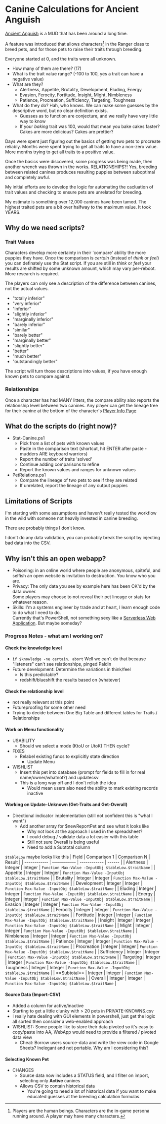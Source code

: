 # Canine Calculations for Ancient Anguish

[Ancient Anguish](http://www.anguish.org) is a MUD that has been around a long time.

A feature was introduced that allows characters[^1] in the Ranger class to breed pets, and for those pets to raise their traits through breeding.

Everyone started at 0, and the traits were all unknown.  
- How many of them are there? (17)
- What is the trait value range? (-100 to 100, yes a trait can have a negative value)
- What are they?
  - Alertness, Appetite, Brutality, Development, Eluding, Energy
  - Evasion, Ferocity, Fortitude, Insight, Might, Nimbleness
  - Patience, Procreation, Sufficiency, Targeting, Toughness
- What do they do? Hah, who knows.  We can make some guesses by the descriptive word, but no clear definition exists.
  - Guesses as to function are conjecture, and we really have very little way to know
  - If your *baking* trait was 100, would that mean you bake cakes faster? Cakes are more delicious? Cakes are prettier?

Days were spent just figuring out the basics of getting two pets to procreate reliably.
Months were spent trying to get all traits to have a non-zero value.
More months trying to get all traits to a positive value.

Once the basics were discovered, some progress was being made, then another wrench was thrown in the works. 
RELATIONSHIPS?!  Yes, breeding between related canines produces resulting puppies between suboptimal and completely awful.

My initial efforts are to develop the logic for automating the cacluation of trait values and checking to ensure pets are unrelated for breeding.

My estimate is something over 12,000 canines have been tamed.  The highest traited pets are a bit over halfway to the maximum value.  It took YEARS.
## Why do we need scripts?
### Trait Values
Characters develop more certainty in their 'compare' ability the more puppies they have.
Once the comparison is *certain* (instead of *think* or *feel*) you can definately use the Stat script.
If you are still in *think* or *feel* your results are shifted by some unknown amount, which may vary per-reboot.
More research is required.

The players can only see a description of the difference between canines, not the actual values.
- "totally inferior"
- "very inferior"
- "inferior"
- "slightly inferior"
- "marginally inferior"
- "barely inferior"
- "similar"
- "barely better"
- "marginally better"
- "slightly better"
- "better"
- "much better"
- "outstandingly better"

The script will turn those descriptions into values, if you have enough known pets to compare against.

### Relationships
Once a character has had MANY litters, the compare ability also reports the relationship level between two canines.
Any player can get the lineage tree for their canine at the bottom of the character's [Player Info Page](http://anguish.org/tools/player_info.php_)

## What do the scripts do (right now)?
- Stat-Canine.ps1
  - Pick from a list of pets with known values
  - Paste in the comparison text (shortcut, hit ENTER after paste - mudders ARE keyboard warriors)
  - Report the number of traits 'solved'
  - Continue adding comparisons to refine
  - Report the known values and ranges for unknown values
- PetRelations.ps1
  - Compare the lineage of two pets to see if they are related
  - If unrelated, report the lineage of any output puppies

## Limitations of Scripts
I'm starting with some assumptions and haven't really tested the workflow in the wild with someone not heavily invested in canine breeding. 

There are probably things I don't know.

I don't do any data validation, you can probably break the script by injecting bad data into the CSV.


## Why isn't this an open webapp?
- Poisoning: in an online world where people are anonymous, spiteful, and selfish an open website is invitation to destruction.
You know who you are.
- Privacy: The only data you see by example here has been OK'd by the data owner.  
Some players may choose to not reveal their pet lineage or stats for whatever reason.
- Skills: I'm a systems engineer by trade and at heart, I learn enough code to do what I need to do.  
Currently that's PowerShell, not something sexy like a [Serverless Web Application](https://aws.amazon.com/serverless/build-a-web-app/).  But maybe someday?

### Progress Notes - what am I working on?

#### Check the knowledge level

  - `if $knowledge -ne certain, abort` Well we can't do that because "listeners" can't see relationships, pinged Paldin
  - Future development: Determine the variations in think/feel
    - Is this predictable?
    - redshift/blueshift the results based on (whatever)

#### Check the relationship level
  - not really relevant at this point
  - Futureproofing for some other need
  - Trying to decide between One Big Table and different tables for Traits / Relationships

#### Work on Menu functionality

- USABILITY
  - Should we select a mode (KtoU or UtoK) THEN cycle?
- FIXES
  - Relabel existing funcs to explicitly state direction
    - Update Menu
- WISHLIST
  - Insert this pet into database (prompt for fields to fill in for real name/owner/whatnot?) and updatecsv
  - This is a long way off and I don't relish the idea
    - Would mean users also need the ability to mark existing records inactive

#### Working on Update-Unknown (Get-Traits and Get-Overall)
- Directional indicator implementation (still not confident this is "what I want")
  - Add another array for $newReportPet and see what it looks like
    - Why not look at the approach I used in the spreadsheet?
    - I could debug / validate data a lot easier with this table
    - Still not sure Overall is being useful
    - Need to add a Subtotal column

`$tableLow` maybe looks like this
| Field        | Comparison 1 | Comparison N | Result |
| ------------ | ------------ | ------------ | ------ |
| Alertness    | Integer      | Integer      | `Function Max-Value -InputObj $tableLow.$traitName` |
| Appetite     | Integer      | Integer      | `Function Max-Value -InputObj $tableLow.$traitName` |
| Brutality    | Integer      | Integer      | `Function Max-Value -InputObj $tableLow.$traitName` |
| Development  | Integer      | Integer      | `Function Max-Value -InputObj $tableLow.$traitName` |
| Eluding      | Integer      | Integer      | `Function Max-Value -InputObj $tableLow.$traitName` |
| Energy       | Integer      | Integer      | `Function Max-Value -InputObj $tableLow.$traitName` |
| Evasion      | Integer      | Integer      | `Function Max-Value -InputObj $tableLow.$traitName` |
| Ferocity     | Integer      | Integer      | `Function Max-Value -InputObj $tableLow.$traitName` |
| Fortitude    | Integer      | Integer      | `Function Max-Value -InputObj $tableLow.$traitName` |
| Insight      | Integer      | Integer      | `Function Max-Value -InputObj $tableLow.$traitName` |
| Might        | Integer      | Integer      | `Function Max-Value -InputObj $tableLow.$traitName` |
| Nimbleness   | Integer      | Integer      | `Function Max-Value -InputObj $tableLow.$traitName` |
| Patience     | Integer      | Integer      | `Function Max-Value -InputObj $tableLow.$traitName` |
| Procreation  | Integer      | Integer      | `Function Max-Value -InputObj $tableLow.$traitName` |
| Sufficiency  | Integer      | Integer      | `Function Max-Value -InputObj $tableLow.$traitName` |
| Targeting    | Integer      | Integer      | `Function Max-Value -InputObj $tableLow.$traitName` |
| Toughness    | Integer      | Integer      | `Function Max-Value -InputObj $tableLow.$traitName` |
| ==Subtotal== | Integer      | Integer      | `Function Max-Value -InputObj $tableLow.$traitName` |
| Overall      | Integer      | Integer      | `Function Max-Value -InputObj $tableLow.$traitName` |



#### Source Data (Import-CSV)
- Added a column for active/inactive
- Starting to get a little clunky with > 20 pets in PRIVATE-KNOWNS.csv
- I really hate dealing with GUI elements in powershell, just get the logic all sorted then consider a web-enabled approach
- WISHLIST: Some people like to store their data pivoted so it's easy to copy/paste into AA, WebApp would need to provide a filtered / pivoted data view
  - Cheat: Borrow users source-data and write the view code in Google Sheets?  Inelegant and not portable.  Why am I considering this?

#### Selecting Known Pet
- CHANGES
  - Source data now includes a STATUS field, and I filter on import, selecting only **Active** canines
  - Allows CSV to contain historical data
    - You're going to need a lot of historical data if you want to make educated guesses at the breeding calculation formulas

[^1]: Players are the human beings.  Characters are the in-game persona running around.  A player may have many characters.